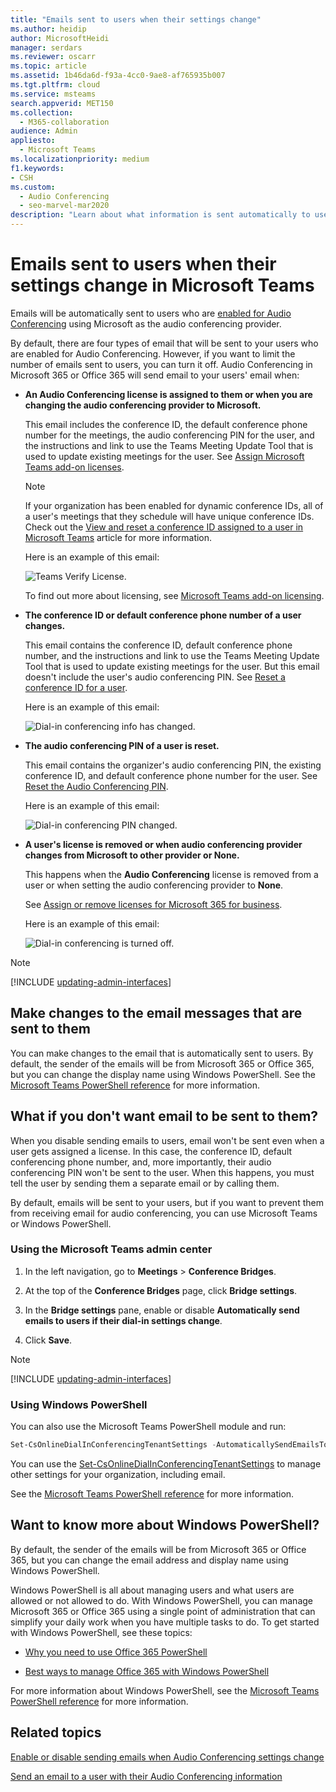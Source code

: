 ```yaml
---
title: "Emails sent to users when their settings change"
ms.author: heidip
author: MicrosoftHeidi
manager: serdars
ms.reviewer: oscarr
ms.topic: article
ms.assetid: 1b46da6d-f93a-4cc0-9ae8-af765935b007
ms.tgt.pltfrm: cloud
ms.service: msteams
search.appverid: MET150
ms.collection: 
  - M365-collaboration
audience: Admin
appliesto: 
  - Microsoft Teams
ms.localizationpriority: medium
f1.keywords:
- CSH
ms.custom: 
  - Audio Conferencing
  - seo-marvel-mar2020
description: "Learn about what information is sent automatically to users by email when their dial-in conferencing settings change in Microsoft Teams. "
---
```


# Emails sent to users when their settings change in Microsoft Teams

Emails will be automatically sent to users who are [enabled for Audio Conferencing](set-up-audio-conferencing-in-teams.md) using Microsoft as the audio conferencing provider.

By default, there are four types of email that will be sent to your users who are enabled for Audio Conferencing. However, if you want to limit the number of emails sent to users, you can turn it off. Audio Conferencing in Microsoft 365 or Office 365 will send email to your users' email when:

- **An Audio Conferencing license is assigned to them or when you are changing the audio conferencing provider to Microsoft.**

     This email includes the conference ID, the default conference phone number for the meetings, the audio conferencing PIN for the user, and the instructions and link to use the Teams Meeting Update Tool that is used to update existing meetings for the user. See [Assign Microsoft Teams add-on licenses](./teams-add-on-licensing/microsoft-teams-add-on-licensing.md).

    > [!NOTE]
    > If your organization has been enabled for dynamic conference IDs, all of a user's meetings that they schedule will have unique conference IDs. Check out the [View and reset a conference ID assigned to a user in Microsoft Teams](see-change-and-reset-a-conference-id-assigned-to-a-user-in-teams.md) article for more information.

    Here is an example of this email:

     ![Teams Verify License.](media/teams-emails-sent-to-users-when-settings-change-image1.png)

    To find out more about licensing, see [Microsoft Teams add-on licensing](./teams-add-on-licensing/microsoft-teams-add-on-licensing.md).

- **The conference ID or default conference phone number of a user changes.**

    This email contains the conference ID, default conference phone number, and the instructions and link to use the Teams Meeting Update Tool that is used to update existing meetings for the user. But this email doesn't include the user's audio conferencing PIN. See [Reset a conference ID for a user](reset-a-conference-id-for-a-user-in-teams.md).

    Here is an example of this email:

     ![Dial-in conferencing info has changed.](media/teams-emails-sent-to-users-when-settings-change-image2.png)

- **The audio conferencing PIN of a user is reset.**

    This email contains the organizer's audio conferencing PIN, the existing conference ID, and default conference phone number for the user. See [Reset the Audio Conferencing PIN](reset-the-audio-conferencing-pin-in-teams.md).

     Here is an example of this email:

     ![Dial-in conferencing PIN changed.](media/teams-emails-sent-to-users-when-settings-change-image3.png)
  
- **A user's license is removed or when audio conferencing provider changes from Microsoft to other provider or None.**

    This happens when the **Audio Conferencing** license is removed from a user or when setting the audio conferencing provider to **None**.

    See [Assign or remove licenses for Microsoft 365 for business](https://support.office.com/article/997596b5-4173-4627-b915-36abac6786dc).

    Here is an example of this email:

     ![Dial-in conferencing is turned off.](media/teams-emails-sent-to-users-when-settings-change-image4.png)

> [!NOTE]
> [!INCLUDE [updating-admin-interfaces](includes/updating-admin-interfaces.md)]

## Make changes to the email messages that are sent to them

You can make changes to the email that is automatically sent to users. By default, the sender of the emails will be from Microsoft 365 or Office 365, but you can change the display name using Windows PowerShell. See the [Microsoft Teams PowerShell reference](/powershell/module/teams/?view=teams-ps) for more information.

## What if you don't want email to be sent to them?

When you disable sending emails to users, email won't be sent even when a user gets assigned a license. In this case, the conference ID, default conferencing phone number, and, more importantly, their audio conferencing PIN won't be sent to the user. When this happens, you must tell the user by sending them a separate email or by calling them.

By default, emails will be sent to your users, but if you want to prevent them from receiving email for audio conferencing, you can use Microsoft Teams or Windows PowerShell.

### Using the Microsoft Teams admin center

1. In the left navigation, go to **Meetings** > **Conference Bridges**.

2. At the top of the **Conference Bridges** page, click **Bridge settings**.

3. In the **Bridge settings** pane, enable or disable **Automatically send emails to users if their dial-in settings change**.

4. Click **Save**.

> [!Note]
> [!INCLUDE [updating-admin-interfaces](includes/updating-admin-interfaces.md)]

### Using Windows PowerShell

You can also use the Microsoft Teams PowerShell module and run:

```PowerShell
Set-CsOnlineDialInConferencingTenantSettings -AutomaticallySendEmailsToUsers $true|$false
```

You can use the [Set-CsOnlineDialInConferencingTenantSettings](/powershell/module/skype/set-csonlinedialinconferencingtenantsettings) to manage other settings for your organization, including email.

See the [Microsoft Teams PowerShell reference](/powershell/module/teams/?view=teams-ps) for more information.

## Want to know more about Windows PowerShell?

By default, the sender of the emails will be from Microsoft 365 or Office 365, but you can change the email address and display name using Windows PowerShell.

Windows PowerShell is all about managing users and what users are allowed or not allowed to do. With Windows PowerShell, you can manage Microsoft 365 or Office 365 using a single point of administration that can simplify your daily work when you have multiple tasks to do. To get started with Windows PowerShell, see these topics:

- [Why you need to use Office 365 PowerShell](/microsoft-365/enterprise/why-you-need-to-use-microsoft-365-powershell)

- [Best ways to manage Office 365 with Windows PowerShell](/previous-versions//dn568025(v=technet.10))

For more information about Windows PowerShell, see the [Microsoft Teams PowerShell reference](/powershell/module/teams/?view=teams-ps) for more information.

## Related topics

[Enable or disable sending emails when Audio Conferencing settings change](enable-or-disable-sending-emails-when-their-settings-change-in-teams.md)

[Send an email to a user with their Audio Conferencing information](send-an-email-to-a-user-with-their-dial-in-information-in-teams.md)
